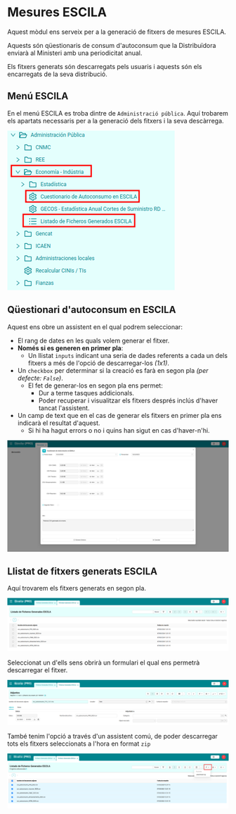 # Mesures ESCILA

Aquest mòdul ens serveix per a la generació de fitxers de mesures ESCILA.

Aquests són qüestionaris de consum d'autoconsum que la Distribuïdora enviarà al Ministeri amb una periodicitat anual.

Els fitxers generats són descarregats pels usuaris i aquests són els encarregats de la seva distribució.

## Menú ESCILA 

En el menú ESCILA es troba dintre de `Administració pública`. Aquí trobarem els apartats necessaris per a la generació dels fitxers i la seva descàrrega.

[ ![Menú ESCIAL](_static/medidas_escila/menu_escila.png)](_static/medidas_escila/menu_escila.png)

## Qüestionari d'autoconsum en ESCILA

Aquest ens obre un assistent en el qual podrem seleccionar:

- El rang de dates en les quals volem generar el fitxer.
- **Només si es generen en primer pla**:
    - Un llistat `inputs` indicant una seria de dades referents a cada un dels fitxers a més de l'opció de descarregar-los _(1x1)_.
- Un `checkbox` per determinar si la creació es farà en segon pla _(per defecte: `False`)_.
    - El fet de generar-los en segon pla ens permet:
        - Dur a terme tasques addicionals.
        - Poder recuperar i visualitzar els fitxers després inclús d'haver tancat l'assistent.
- Un camp de text que en el cas de generar els fitxers en primer pla ens indicarà el resultat d'aquest.
    - Si hi ha hagut errors o no i quins han sigut en cas d'haver-n'hi.

[ ![Assistent ESCIAL de descarga de fitxers](_static/medidas_escila/wizard_escila_download.png)](_static/medidas_escila/wizard_escila_download.png)

## Llistat de fitxers generats ESCILA

Aquí trovarem els fitxers generats en segon pla. 

[ ![Llista de fitxers generats de forma asíncrona](_static/medidas_escila/list_async_files.png)](_static/medidas_escila/list_async_files.png)

Seleccionat un d'ells sens obrirà un formulari el qual ens permetrà descarregar el fitxer.

[ ![Formulari del fitxer ESCILA](_static/medidas_escila/async_form_escila.png)](_static/medidas_escila/async_form_escila.png)

També tenim l'opció a través d'un assistent comú, de poder descarregar tots els fitxers seleccionats a l'hora en format `zip`

[ ![Bóto per la descargar zip ESCILA](_static/medidas_escila/wizard_download_all.png)](_static/medidas_escila/wizard_download_all.png)
